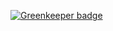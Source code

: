 

[![Greenkeeper badge](https://badges.greenkeeper.io/asn007/eslint-config-codebox-base.svg)](https://greenkeeper.io/)